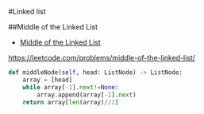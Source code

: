 #Linked list

##Middle of the Linked List

+ [Middle of the Linked List](#middle-of-the-linked-list)

https://leetcode.com/problems/middle-of-the-linked-list/

``` python
def middleNode(self, head: ListNode) -> ListNode:
    array = [head]
    while array[-1].next!=None:
        array.append(array[-1].next)
    return array[len(array)//2]
```